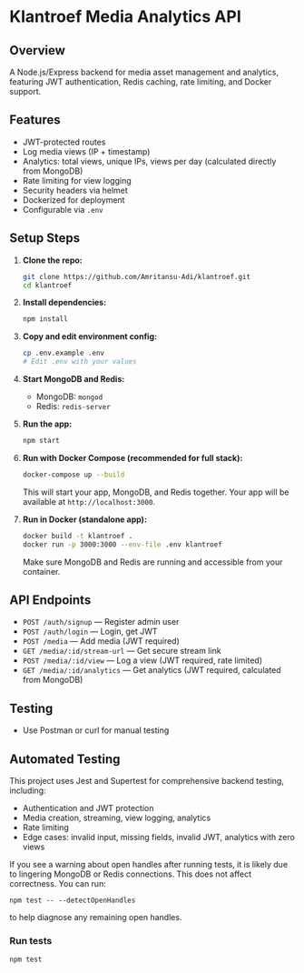 # Klantroef Media Analytics API

## Overview
A Node.js/Express backend for media asset management and analytics, featuring JWT authentication, Redis caching, rate limiting, and Docker support.


## Features
- JWT-protected routes
- Log media views (IP + timestamp)
- Analytics: total views, unique IPs, views per day (calculated directly from MongoDB)
- Rate limiting for view logging
- Security headers via helmet
- Dockerized for deployment
- Configurable via `.env`

## Setup Steps
1. **Clone the repo:**
   ```sh
   git clone https://github.com/Amritansu-Adi/klantroef.git
   cd klantroef
   ```
2. **Install dependencies:**
   ```sh
   npm install
   ```
3. **Copy and edit environment config:**
   ```sh
   cp .env.example .env
   # Edit .env with your values
   ```
4. **Start MongoDB and Redis:**
   - MongoDB: `mongod`
   - Redis: `redis-server`
5. **Run the app:**
   ```sh
   npm start
   ```

6. **Run with Docker Compose (recommended for full stack):**
   ```sh
   docker-compose up --build
   ```
   This will start your app, MongoDB, and Redis together. Your app will be available at `http://localhost:3000`.

7. **Run in Docker (standalone app):**
   ```sh
   docker build -t klantroef .
   docker run -p 3000:3000 --env-file .env klantroef
   ```
   Make sure MongoDB and Redis are running and accessible from your container.


## API Endpoints
- `POST /auth/signup` — Register admin user
- `POST /auth/login` — Login, get JWT
- `POST /media` — Add media (JWT required)
- `GET /media/:id/stream-url` — Get secure stream link
- `POST /media/:id/view` — Log a view (JWT required, rate limited)
- `GET /media/:id/analytics` — Get analytics (JWT required, calculated from MongoDB)

## Testing
- Use Postman or curl for manual testing


## Automated Testing

This project uses Jest and Supertest for comprehensive backend testing, including:
- Authentication and JWT protection
- Media creation, streaming, view logging, analytics
- Rate limiting
- Edge cases: invalid input, missing fields, invalid JWT, analytics with zero views

If you see a warning about open handles after running tests, it is likely due to lingering MongoDB or Redis connections. This does not affect correctness. You can run:

```
npm test -- --detectOpenHandles
```

to help diagnose any remaining open handles.

### Run tests

```sh
npm test